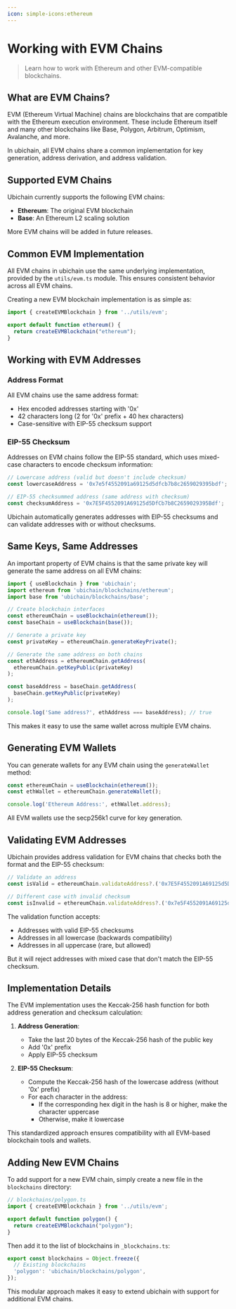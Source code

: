 ```yaml
---
icon: simple-icons:ethereum
---
```


# Working with EVM Chains

> Learn how to work with Ethereum and other EVM-compatible blockchains.

## What are EVM Chains?

EVM (Ethereum Virtual Machine) chains are blockchains that are compatible with the Ethereum execution environment. These include Ethereum itself and many other blockchains like Base, Polygon, Arbitrum, Optimism, Avalanche, and more.

In ubichain, all EVM chains share a common implementation for key generation, address derivation, and address validation.

## Supported EVM Chains

Ubichain currently supports the following EVM chains:

- **Ethereum**: The original EVM blockchain
- **Base**: An Ethereum L2 scaling solution

More EVM chains will be added in future releases.

## Common EVM Implementation

All EVM chains in ubichain use the same underlying implementation, provided by the `utils/evm.ts` module. This ensures consistent behavior across all EVM chains.

Creating a new EVM blockchain implementation is as simple as:

```js
import { createEVMBlockchain } from '../utils/evm';

export default function ethereum() {
  return createEVMBlockchain("ethereum");
}
```

## Working with EVM Addresses

### Address Format

All EVM chains use the same address format:
- Hex encoded addresses starting with '0x'
- 42 characters long (2 for '0x' prefix + 40 hex characters)
- Case-sensitive with EIP-55 checksum support

### EIP-55 Checksum

Addresses on EVM chains follow the EIP-55 standard, which uses mixed-case characters to encode checksum information:

```js
// Lowercase address (valid but doesn't include checksum)
const lowercaseAddress = '0x7e5f4552091a69125d5dfcb7b8c2659029395bdf';

// EIP-55 checksummed address (same address with checksum)
const checksumAddress = '0x7E5F4552091A69125d5DfCb7b8C2659029395Bdf';
```

Ubichain automatically generates addresses with EIP-55 checksums and can validate addresses with or without checksums.

## Same Keys, Same Addresses

An important property of EVM chains is that the same private key will generate the same address on all EVM chains:

```js
import { useBlockchain } from 'ubichain';
import ethereum from 'ubichain/blockchains/ethereum';
import base from 'ubichain/blockchains/base';

// Create blockchain interfaces
const ethereumChain = useBlockchain(ethereum());
const baseChain = useBlockchain(base());

// Generate a private key
const privateKey = ethereumChain.generateKeyPrivate();

// Generate the same address on both chains
const ethAddress = ethereumChain.getAddress(
  ethereumChain.getKeyPublic(privateKey)
);

const baseAddress = baseChain.getAddress(
  baseChain.getKeyPublic(privateKey)
);

console.log('Same address?', ethAddress === baseAddress); // true
```

This makes it easy to use the same wallet across multiple EVM chains.

## Generating EVM Wallets

You can generate wallets for any EVM chain using the `generateWallet` method:

```js
const ethereumChain = useBlockchain(ethereum());
const ethWallet = ethereumChain.generateWallet();

console.log('Ethereum Address:', ethWallet.address);
```

All EVM wallets use the secp256k1 curve for key generation.

## Validating EVM Addresses

Ubichain provides address validation for EVM chains that checks both the format and the EIP-55 checksum:

```js
// Validate an address
const isValid = ethereumChain.validateAddress?.('0x7E5F4552091A69125d5DfCb7b8C2659029395Bdf');

// Different case with invalid checksum
const isInvalid = ethereumChain.validateAddress?.('0x7e5F4552091A69125d5DfCb7b8C2659029395Bdf');
```

The validation function accepts:
- Addresses with valid EIP-55 checksums
- Addresses in all lowercase (backwards compatibility)
- Addresses in all uppercase (rare, but allowed)

But it will reject addresses with mixed case that don't match the EIP-55 checksum.

## Implementation Details

The EVM implementation uses the Keccak-256 hash function for both address generation and checksum calculation:

1. **Address Generation**: 
   - Take the last 20 bytes of the Keccak-256 hash of the public key
   - Add '0x' prefix
   - Apply EIP-55 checksum

2. **EIP-55 Checksum**:
   - Compute the Keccak-256 hash of the lowercase address (without '0x' prefix)
   - For each character in the address:
     - If the corresponding hex digit in the hash is 8 or higher, make the character uppercase
     - Otherwise, make it lowercase

This standardized approach ensures compatibility with all EVM-based blockchain tools and wallets.

## Adding New EVM Chains

To add support for a new EVM chain, simply create a new file in the `blockchains` directory:

```js
// blockchains/polygon.ts
import { createEVMBlockchain } from '../utils/evm';

export default function polygon() {
  return createEVMBlockchain("polygon");
}
```

Then add it to the list of blockchains in `_blockchains.ts`:

```js
export const blockchains = Object.freeze({
  // Existing blockchains
  'polygon': 'ubichain/blockchains/polygon',
});
```

This modular approach makes it easy to extend ubichain with support for additional EVM chains.